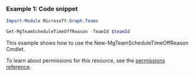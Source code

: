 ### Example 1: Code snippet

```powershellImport-Module Microsoft.Graph.Teams

Get-MgTeamScheduleTimeOffReason -TeamId $teamId
```
This example shows how to use the New-MgTeamScheduleTimeOffReason Cmdlet.
To learn about permissions for this resource, see the [permissions reference](/graph/permissions-reference).

